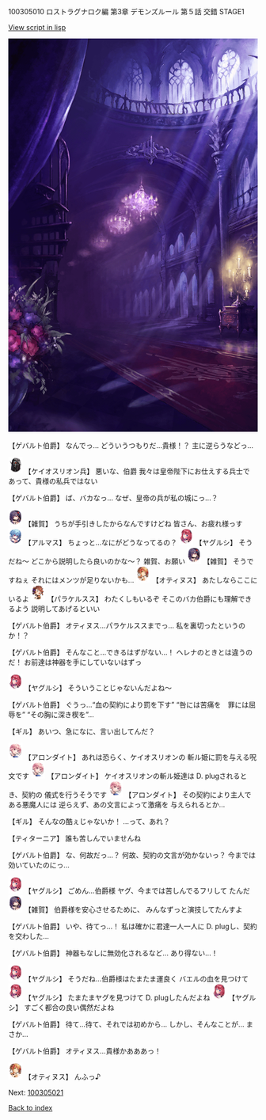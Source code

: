 100305010 ロストラグナロク編 第3章 デモンズルール 第５話 交錯 STAGE1

[View script in lisp](../scripts/100305010.txt)

![300_devil_room.png](../images/backgrounds/300_devil_room.png)

【ゲバルト伯爵】
なんでっ…
どういうつもりだ…貴様！？
主に逆らうなどっ…

<img src="../images/units/3820001.png" alt="3820001.png" height="34"/>
【ケイオスリオン兵】
悪いな、伯爵
我々は皇帝陛下にお仕えする兵士で
あって、貴様の私兵ではない

【ゲバルト伯爵】
ば、バカなっ…
なぜ、皇帝の兵が私の城にっ…？

<img src="../images/units/3502411.png" alt="3502411.png" height="34"/>
【雑賀】
うちが手引きしたからなんですけどね
皆さん、お疲れ様っす

<img src="../images/units/3103811.png" alt="3103811.png" height="34"/>
【アルマス】
ちょっと…なにがどうなってるの？

<img src="../images/units/3201711.png" alt="3201711.png" height="34"/>
【ヤグルシ】
そうだね～
どこから説明したら良いのかな～？
雑賀、お願い

<img src="../images/units/3502411.png" alt="3502411.png" height="34"/>
【雑賀】
そうですねぇ
それにはメンツが足りないかも…

<img src="../images/units/3400811.png" alt="3400811.png" height="34"/>
【オティヌス】
あたしならここにいるよ

<img src="../images/units/3101311.png" alt="3101311.png" height="34"/>
【パラケルスス】
わたくしもいるぞ
そこのバカ伯爵にも理解できるよう
説明してあげるといい

【ゲバルト伯爵】
オティヌス…パラケルススまでっ…
私を裏切ったというのか！？

【ゲバルト伯爵】
そんなこと…できるはずがない…！
ヘレナのときとは違うのだ！
お前達は神器を手にしていないはずっ

<img src="../images/units/3201711.png" alt="3201711.png" height="34"/>
【ヤグルシ】
そういうことじゃないんだよね～

【ゲバルト伯爵】
ぐうっ…“血の契約により罰を下す”
“咎には苦痛を　罪には屈辱を”
“その胸に深き楔を”…

【ギル】
あいつ、急になに、言い出してんだ？

<img src="../images/units/3100711.png" alt="3100711.png" height="34"/>
【アロンダイト】
あれは恐らく、ケイオスリオンの
斬ル姫に罰を与える呪文です

<img src="../images/units/3100711.png" alt="3100711.png" height="34"/>
【アロンダイト】
ケイオスリオンの斬ル姫達は
D. plugされるとき、契約の
儀式を行うそうです

<img src="../images/units/3100711.png" alt="3100711.png" height="34"/>
【アロンダイト】
その契約により主人である悪魔人には
逆らえず、あの文言によって激痛を
与えられるとか…

【ギル】
そんなの酷ぇじゃないか！
…って、あれ？

【ティターニア】
誰も苦しんでいませんね

【ゲバルト伯爵】
な、何故だっ…？
何故、契約の文言が効かないっ？
今までは効いていたのにっ…

<img src="../images/units/3201711.png" alt="3201711.png" height="34"/>
【ヤグルシ】
ごめん…伯爵様
ヤグ、今までは苦しんでるフリして
たんだ

<img src="../images/units/3502411.png" alt="3502411.png" height="34"/>
【雑賀】
伯爵様を安心させるために、
みんなずっと演技してたんすよ

【ゲバルト伯爵】
いや、待てっ…！
私は確かに君達一人一人に
D. plugし、契約を交わした…

【ゲバルト伯爵】
神器もなしに無効化されるなど…
あり得ない…！

<img src="../images/units/3201711.png" alt="3201711.png" height="34"/>
【ヤグルシ】
そうだね…伯爵様はたまたま運良く
バエルの血を見つけて

<img src="../images/units/3201711.png" alt="3201711.png" height="34"/>
【ヤグルシ】
たまたまヤグを見つけて
D. plugしたんだよね

<img src="../images/units/3201711.png" alt="3201711.png" height="34"/>
【ヤグルシ】
すごく都合の良い偶然だよね

【ゲバルト伯爵】
待て…待て、それでは初めから…
しかし、そんなことが…
まさか…

【ゲバルト伯爵】
オティヌス…貴様かあああっ！

<img src="../images/units/3400811.png" alt="3400811.png" height="34"/>
【オティヌス】
んふっ♪

Next: [100305021](100305021.md)

[Back to index](index.md)

